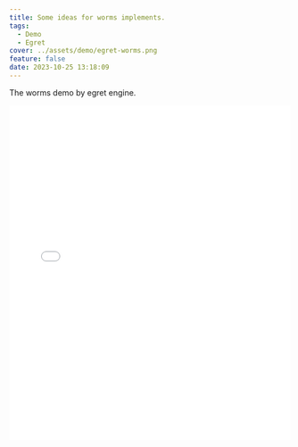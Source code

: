 ```yaml
---
title: Some ideas for worms implements.
tags:
  - Demo
  - Egret
cover: ../assets/demo/egret-worms.png
feature: false
date: 2023-10-25 13:18:09
---
```

The worms demo by egret engine.
<iframe
width=100%
height=600
src='../assets/demo/egret-worms/index.html'
frameborder=0
></iframe>